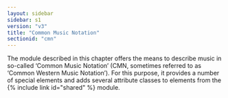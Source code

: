 ```yaml
---
layout: sidebar
sidebar: s1
version: "v3"
title: "Common Music Notation"
sectionid: "cmn"
---
```


The module described in this chapter offers the means to describe music in so-called
‘Common Music Notation’ (CMN, sometimes referred to as
‘Common Western Music Notation’). For this purpose, it provides a number of
special elements and adds several attribute classes to elements from the {% include link id="shared" %} module.

